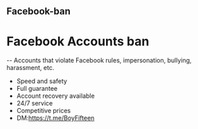 ## Facebook-ban
# Facebook Accounts ban 
-- Accounts that violate Facebook rules, impersonation, bullying, harassment, etc. 
- Speed and safety 
- Full guarantee
- Account recovery available
- 24/7 service
- Competitive prices
- DM:https://t.me/BoyFifteen
